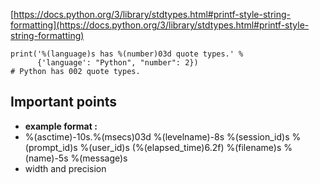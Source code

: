 [https://docs.python.org/3/library/stdtypes.html#printf-style-string-formatting](https://docs.python.org/3/library/stdtypes.html#printf-style-string-formatting)

```
print('%(language)s has %(number)03d quote types.' %
      {'language': "Python", "number": 2})
# Python has 002 quote types.
```

## Important points
* **example format :**
* %(asctime)-10s.%(msecs)03d %(levelname)-8s %(session_id)s %(prompt_id)s %(user_id)s (%(elapsed_time)6.2f) %(filename)s %(name)-5s %(message)s
* width and precision
  
  
